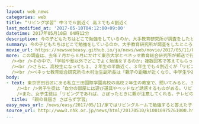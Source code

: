 ```yaml
---
layout: web_news
categories: web
title: “リビング学習” 中３で６割近く 高３でも４割近く
last_modified_at: '2017-05-10T04:12:00+09:00'
datetime: 2017年05月10日 04時12分
description: 今の子どもたちはどこで勉強をしているのか、大手教育研究所が調査をしたところ、「家族が集まるリビングで学習している」というケースが中学３年生で６割近く、高校３年生でも４割近くに上るという調査結果がまとまりました。
summary: 今の子どもたちはどこで勉強をしているのか、大手教育研究所が調査をしたところ、「家族が集まるリビングで学習している」というケースが中学３年生で６割近く、高校３年生でも４割近くに上るという調査結果がまとまりました。
movie_url: https://newswebeasy.github.io/ja/news/web/movie/2017/05/11/k10010975761000.mp4
more: この調査は、去年７月から８月にかけて東京大学とベネッセ教育総合研究所が郵送で行い、小学１年生から３年生までの保護者およそ４９００人と、小学４年生から高校３年生までの子どもおよそ１万１０００人が回答しました。<br
  /><br />その中で、「学校や塾以外でどこでよく勉強をするのか」複数回答で答えてもらったところ、「家族で過ごすリビングなど」という割合は小学生の低学年ではどの学年でも９割以上、高学年でも８割以上を占めたほか、中学生でも１年生で７割近くまた３年生でも６割近くに上りました。<br
  /><br />さらに、高校生になっても１、２年生の半数近く、３年生でも４割近くが「リビングで学習している」と答えていました。<br /><br />調査を行った研究所では、自分の部屋だけでなくリビングも勉強する場所として定着してきていると分析しています。<br
  /><br />ベネッセ教育総合研究所の木村治生副所長は「親子の距離が近くなり、中学生や高校生でも保護者のそばで学習することへの抵抗感がなくなっている。また、保護者の学習に対する関心も高さもリビング学習が増える一因ではないか」と話しています。
body:
- text: 東京世田谷区にある私立三田国際学園高校の高校２年生の教室で、聞いてみると、３７人の生徒のうち１７人がリビングで勉強をしていて「親の目が届くためさぼらずに学習できる」という声が多く聞かれました。<br
    /><br />男子生徒は「自分の部屋には遊び道具やベッドなど誘惑するものがある。リビングは親がいて、干渉されるので集中できる。机も広くて使いやすい」と話していました。<br
    />また、女子生徒は「リビングであれば、さぼったときに親が注意してくれる。テレビの雑音があるので、ヘッドホンをして音楽を聞きながら勉強をしています」と話していました。
  title: 「親の目届き さぼらず学習」
easy_news_url: /news/easy/2017/05/11/家ではリビングルームで勉強すると答えた子どもが多い/
source_url: http://www3.nhk.or.jp/news/html/20170510/k10010975761000.html
...
```

